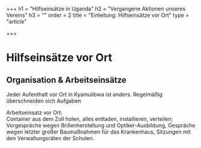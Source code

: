+++
h1 = "Hilfseinsätze in Uganda"
h2 = "Vergangene Aktionen unseres Vereins"
h3 = ""
order = 2
title = "Einleitung: Hilfseinsätze vor Ort"
type = "article"

+++
# Hilfseinsätze vor Ort

## Organisation & Arbeitseinsätze

Jeder Aufenthalt vor Ort in Kyamulibwa ist anders. Regelmäßig überschneiden sich Aufgaben 

Arbeitseinsatz vor Ort:  
Container aus dem Zoll holen, alles entladen, installieren, verteilen; Vorgespräche wegen Brillenherstellung und Optiker-Ausbildung, Gespräche wegen letzter großer Baumaßnahmen für das Krankenhaus, Sitzungen mit den Verwaltungsräten der Schulen.
